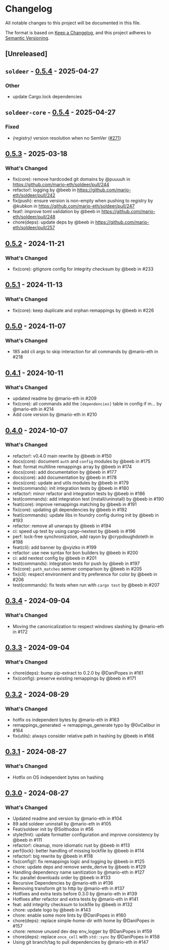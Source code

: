 # Changelog

All notable changes to this project will be documented in this file.

The format is based on [Keep a Changelog](https://keepachangelog.com/en/1.0.0/),
and this project adheres to [Semantic Versioning](https://semver.org/spec/v2.0.0.html).

## [Unreleased]

## `soldeer` - [0.5.4](https://github.com/mario-eth/soldeer/compare/soldeer-v0.5.3...soldeer-v0.5.4) - 2025-04-27

### Other
- update Cargo.lock dependencies

## `soldeer-core` - [0.5.4](https://github.com/mario-eth/soldeer/compare/soldeer-core-v0.5.3...soldeer-core-v0.5.4) - 2025-04-27

### Fixed
- *(registry)* version resolution when no SemVer ([#271](https://github.com/mario-eth/soldeer/pull/271))

## [0.5.3](https://github.com/mario-eth/soldeer/compare/v0.5.2...v0.5.3) - 2025-03-18

### What's Changed

* fix(core): remove hardcoded git domains by @puuuuh in https://github.com/mario-eth/soldeer/pull/244
* refactor!: logging by @beeb in https://github.com/mario-eth/soldeer/pull/242
* fix(push): ensure version is non-empty when pushing to registry by @kubkon in https://github.com/mario-eth/soldeer/pull/247
* feat!: improve toml validation by @beeb in https://github.com/mario-eth/soldeer/pull/248
* chore(deps): update deps by @beeb in https://github.com/mario-eth/soldeer/pull/257

## [0.5.2](https://github.com/mario-eth/soldeer/compare/v0.5.1...v0.5.2) - 2024-11-21

### What's Changed

* fix(core): gitignore config for integrity checksum by @beeb in #233

## [0.5.1](https://github.com/mario-eth/soldeer/compare/v0.5.0...v0.5.1) - 2024-11-13

### What's Changed

* fix(core): keep duplicate and orphan remappings by @beeb in #226

## [0.5.0](https://github.com/mario-eth/soldeer/compare/v0.4.1...v0.5.0) - 2024-11-07

### What's Changed

* 185 add cli args to skip interaction for all commands by @mario-eth in #218

## [0.4.1](https://github.com/mario-eth/soldeer/compare/v0.4.0...v0.4.1) - 2024-10-11

### What's Changed

* updated readme by @mario-eth in #209
* fix(core): all commands add the `[dependencies]` table in config if m… by @mario-eth in #214
* Add core version by @mario-eth in #210


## [0.4.0](https://github.com/mario-eth/soldeer/compare/v0.3.4...v0.4.0) - 2024-10-07

### What's Changed

* refactor!: v0.4.0 main rewrite by @beeb in #150
* docs(core): document `auth` and `config` modules by @beeb in #175
* feat: format multiline remappings array by @beeb in #174
* docs(core): add documentation by @beeb in #177
* docs(core): add documentation by @beeb in #178
* docs(core): update and utils modules by @beeb in #179
* test(commands): init integration tests by @beeb in #180
* refactor!: minor refactor and integration tests by @beeb in #186
* test(commands): add integration test (install/uninstall) by @beeb in #190
* feat(core): improve remappings matching by @beeb in #191
* fix(core): updating git dependencies by @beeb in #192
* feat(commands): update libs in foundry config during init by @beeb in #193
* refactor: remove all unwraps by @beeb in #194
* ci: speed up test by using cargo-nextest by @beeb in #196
* perf: lock-free synchronization, add rayon by @crypdoughdoteth in #198
* feat(cli): add banner by @xyizko in #199
* refactor: use new syntax for bon builders by @beeb in #200
* ci: add nextest config by @beeb in #201
* test(commands): integration tests for push by @beeb in #197
* fix(core): `path_matches` semver comparison by @beeb in #205
* fix(cli): respect environment and tty preference for color by @beeb in #206
* test(commands): fix tests when run with `cargo test` by @beeb in #207

## [0.3.4](https://github.com/mario-eth/soldeer/compare/v0.3.3...v0.3.4) - 2024-09-04

### What's Changed

* Moving the canonicalization to respect windows slashing by @mario-eth in #172

## [0.3.3](https://github.com/mario-eth/soldeer/compare/v0.3.2...v0.3.3) - 2024-09-04

### What's Changed

* chore(deps): bump zip-extract to 0.2.0 by @DaniPopes in #161
* fix(config): preserve existing remappings by @beeb in #171

## [0.3.2](https://github.com/mario-eth/soldeer/compare/v0.3.1...v0.3.2) - 2024-08-29

### What's Changed

* hotfix os independent bytes by @mario-eth in #163
* remappings_generated -> remappings_generate typo by @0xCalibur in #164
* fix(utils): always consider relative path in hashing by @beeb in #168

## [0.3.1](https://github.com/mario-eth/soldeer/compare/v0.3.0...v0.3.1) - 2024-08-27

### What's Changed

* Hotfix on OS independent bytes on hashing

## [0.3.0](https://github.com/mario-eth/soldeer/compare/v0.2.19...v0.3.0) - 2024-08-27

### What's Changed

* Updated readme and version by @mario-eth in #104
* 89 add soldeer uninstall by @mario-eth in #105
* Feat/soldeer init by @Solthodox in #56
* style(fmt): update formatter configuration and improve consistency by @beeb in #111
* refactor!: cleanup, more idiomatic rust by @beeb in #113
* perf(lock): better handling of missing lockfile by @beeb in #114
* refactor!: big rewrite by @beeb in #118
* fix(config)!: fix remappings logic and logging by @beeb in #125
* chore: update deps and remove serde_derive by @beeb in #129
* Handling dependency name sanitization by @mario-eth in #127
* fix: parallel downloads order by @beeb in #133
* Recursive Dependencies by @mario-eth in #136
* Removing transform git to http by @mario-eth in #137
* Hotfixes and extra tests before 0.3.0 by @mario-eth in #139
* Hotfixes after refactor and extra tests by @mario-eth in #141
* feat: add integrity checksum to lockfile by @beeb in #132
* chore: update logo by @beeb in #143
* chore: enable some more lints by @DaniPopes in #160
* chore(deps): replace simple-home-dir with home by @DaniPopes in #157
* chore: remove unused dev dep env_logger by @DaniPopes in #159
* chore(deps): replace `once_cell` with `std::sync` by @DaniPopes in #158
* Using git branch/tag to pull dependencies by @mario-eth in #147
